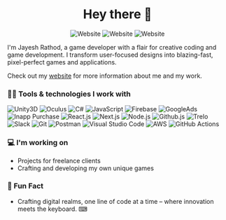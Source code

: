 
<h1 align="center">Hey there 👋</h1>

<p align="center">
    <a href="https://streakbyte.com/" style="text-decoration:none;">
        <img alt="Website" src="https://img.shields.io/badge/check-website-ee802f?logo=rss&style=flat-square">
    </a>
    <a href="https://linkedin.com/in/jayesh8585/" style="text-decoration:none;">
        <img alt="Website" src="https://img.shields.io/badge/connect-linkedin-0077b5?logo=linkedin&style=flat-square">
    </a>
    <a href="https://twitter.com/jayesh8585" style="text-decoration:none;">
        <img alt="Website" src="https://img.shields.io/badge/follow-twitter-1DA1F2?logo=twitter&style=flat-square">
    </a>
</p>

<p>
    I'm Jayesh Rathod, a game developer with a flair for creative coding and game development. I transform
    user-focused designs into blazing-fast, pixel-perfect games and applications.
</p>

<p>
    Check out my <a href="https://streakbyte.com/">website</a> for more information about me and my work.
</p>

### 👨‍💻 Tools & technologies I work with

![Unity3D](https://img.shields.io/badge/-Unity-000?logo=unity&style=for-the-badge)
![Oculus](https://img.shields.io/badge/-Oculus-000?logo=oculus&style=for-the-badge)
![C#](https://img.shields.io/badge/-CSharp-000?logo=csharp&style=for-the-badge)
![JavaScript](https://img.shields.io/badge/-JavaScript-000?logo=javascript&style=for-the-badge)
![Firebase](https://img.shields.io/badge/-Firebase-000?logo=firebase&style=for-the-badge)
![GoogleAds](https://img.shields.io/badge/-GoogleAds-000?logo=googleads&style=for-the-badge)
![Inapp Purchase](https://img.shields.io/badge/-InappPurchase-000?logo=inapppurchase&style=for-the-badge)
![React.js](https://img.shields.io/badge/-React.js-000?logo=react&style=for-the-badge)
![Next.js](https://img.shields.io/badge/-Next.js-000?logo=next.js&style=for-the-badge)
![Node.js](https://img.shields.io/badge/-Node.js-000?logo=Node.js&style=for-the-badge)
![Github.js](https://img.shields.io/badge/-github.js-000?logo=github&style=for-the-badge)
![Trelo](https://img.shields.io/badge/-Trello-000?logo=trello&style=for-the-badge)
![Slack](https://img.shields.io/badge/-Slack-000?logo=slack&style=for-the-badge)
![Git](https://img.shields.io/badge/-Git-000?logo=Git&style=for-the-badge)
![Postman](https://img.shields.io/badge/-Postman-000?logo=Postman&style=for-the-badge)
![Visual Studio Code](https://img.shields.io/badge/-Visual_Studio_Code-000?logo=visualstudiocode&style=for-the-badge)
![AWS](https://img.shields.io/badge/-AWS-000?logo=amazonaws&style=for-the-badge)
![GitHub Actions](https://img.shields.io/badge/-GitHub_Actions-000?logo=githubactions&style=for-the-badge)

### 💻 I'm working on

- Projects for freelance clients
- Crafting and developing my own unique games

### 🎉 Fun Fact

- Crafting digital realms, one line of code at a time – where innovation meets the keyboard. ⌨
